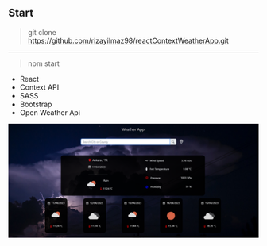 ## Start

> git clone https://github.com/rizayilmaz98/reactContextWeatherApp.git
---
> npm start

- React
- Context API
- SASS
- Bootstrap
- Open Weather Api

![](./src/assets/projectImg.png)
